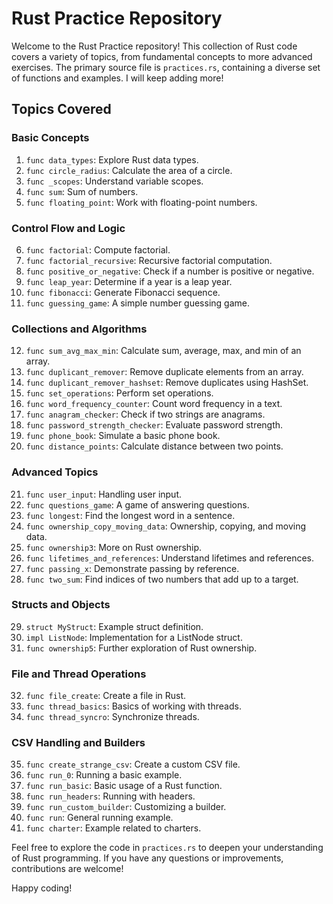 
# Rust Practice Repository

Welcome to the Rust Practice repository! This collection of Rust code covers a variety of topics, from fundamental concepts to more advanced exercises. The primary source file is `practices.rs`, containing a diverse set of functions and examples.
I will keep adding more!
## Topics Covered

### Basic Concepts
1. `func data_types`: Explore Rust data types.
2. `func circle_radius`: Calculate the area of a circle.
3. `func _scopes`: Understand variable scopes.
4. `func sum`: Sum of numbers.
5. `func floating_point`: Work with floating-point numbers.

### Control Flow and Logic
6. `func factorial`: Compute factorial.
7. `func factorial_recursive`: Recursive factorial computation.
8. `func positive_or_negative`: Check if a number is positive or negative.
9. `func leap_year`: Determine if a year is a leap year.
10. `func fibonacci`: Generate Fibonacci sequence.
11. `func guessing_game`: A simple number guessing game.

### Collections and Algorithms
12. `func sum_avg_max_min`: Calculate sum, average, max, and min of an array.
13. `func duplicant_remover`: Remove duplicate elements from an array.
14. `func duplicant_remover_hashset`: Remove duplicates using HashSet.
15. `func set_operations`: Perform set operations.
16. `func word_frequency_counter`: Count word frequency in a text.
17. `func anagram_checker`: Check if two strings are anagrams.
18. `func password_strength_checker`: Evaluate password strength.
19. `func phone_book`: Simulate a basic phone book.
20. `func distance_points`: Calculate distance between two points.

### Advanced Topics
21. `func user_input`: Handling user input.
22. `func questions_game`: A game of answering questions.
23. `func longest`: Find the longest word in a sentence.
24. `func ownership_copy_moving_data`: Ownership, copying, and moving data.
25. `func ownership3`: More on Rust ownership.
26. `func lifetimes_and_references`: Understand lifetimes and references.
27. `func passing_x`: Demonstrate passing by reference.
28. `func two_sum`: Find indices of two numbers that add up to a target.

### Structs and Objects
29. `struct MyStruct`: Example struct definition.
30. `impl ListNode`: Implementation for a ListNode struct.
31. `func ownership5`: Further exploration of Rust ownership.

### File and Thread Operations
32. `func file_create`: Create a file in Rust.
33. `func thread_basics`: Basics of working with threads.
34. `func thread_syncro`: Synchronize threads.

### CSV Handling and Builders
35. `func create_strange_csv`: Create a custom CSV file.
36. `func run_0`: Running a basic example.
37. `func run_basic`: Basic usage of a Rust function.
38. `func run_headers`: Running with headers.
39. `func run_custom_builder`: Customizing a builder.
40. `func run`: General running example.
41. `func charter`: Example related to charters.

Feel free to explore the code in `practices.rs` to deepen your understanding of Rust programming. If you have any questions or improvements, contributions are welcome!

Happy coding!
